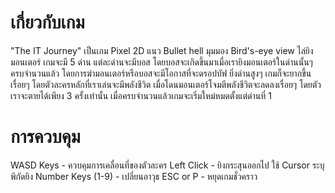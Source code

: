#  เกี่ยวกับเกม

"The IT Journey" เป็นเกม Pixel 2D แนว Bullet hell มุมมอง Bird's-eye view ไล่ยิงมอนเตอร์ เกมจะมี 5 ด่าน แต่ละด่านจะมีบอส โดยบอสจะเกิดขึ้นมาเมื่อเรายิงมอนเตอร์ในด่านนั้นๆ ครบจำนวนแล้ว โดยการฆ่ามอนเตอร์หรือบอสจะมีโอกาสที่จะดรอปบัฟ ยิ่งด่านสูงๆ เกมก็จะยากขึ้นเรื่อยๆ โดยตัวละครหลักที่เราเล่นจะมีพลังชีวิต เมื่อโดนมอนเตอร์โจมตีพลังชีวิตจะลดลงเรื่อยๆ โดยตัวเราจะตายได้เพียง 3 ครั้งเท่านั้น เมื่อครบจำนวนแล้วเกมจะเริ่มใหม่หมดตั้งแต่ด่านที่ 1

# การควบคุม

WASD Keys - ควบคุมการเคลื่อนที่ของตัวละคร
Left Click - ยิงกระสุนออกไป ใช้ Cursor ระบุพิกัดยิง
Number Keys (1-9) - เปลี่ยนอาวุธ
ESC or P - หยุดเกมชั่วคราว
